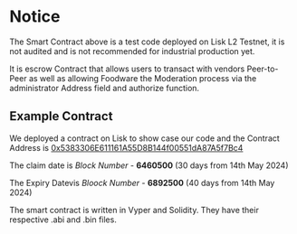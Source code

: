 # Notice 
The Smart Contract above is a test code deployed on Lisk L2 Testnet, it is not audited and is not recommended for industrial production yet.

It is escrow Contract that allows users to transact with vendors Peer-to-Peer as well as allowing Foodware the Moderation process via the administrator Address field and authorize function.

## Example Contract 
We deployed a contract on Lisk to show case our code and the Contract Address is [0x5383306E611161A55D8B144f00551dA87A5f7Bc4](https://sepolia-blockscout.lisk.com/address/0x5383306E611161A55D8B144f00551dA87A5f7Bc4?tab=contract)

The claim date is *Block Number* - **6460500** (30 days from 14th May 2024)

The Expiry Datevis *Bloock Number* - **6892500** (40 days from 14th May 2024)

The smart contract is written in Vyper and Solidity. They have their respective .abi and .bin files.
